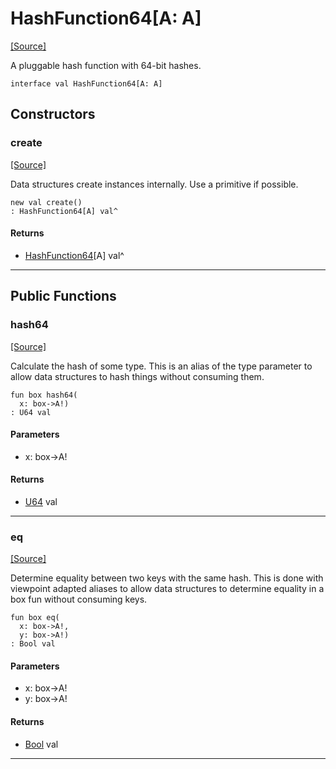 # HashFunction64\[A: A\]
<span class="source-link">[[Source]](src/collections/hashable.md#L-0-39)</span>

A pluggable hash function with 64-bit hashes.


```pony
interface val HashFunction64[A: A]
```

## Constructors

### create
<span class="source-link">[[Source]](src/collections/hashable.md#L-0-43)</span>


Data structures create instances internally. Use a primitive if possible.


```pony
new val create()
: HashFunction64[A] val^
```

#### Returns

* [HashFunction64](collections-HashFunction64.md)\[A\] val^

---

## Public Functions

### hash64
<span class="source-link">[[Source]](src/collections/hashable.md#L-0-48)</span>


Calculate the hash of some type. This is an alias of the type parameter to
allow data structures to hash things without consuming them.


```pony
fun box hash64(
  x: box->A!)
: U64 val
```
#### Parameters

*   x: box->A!

#### Returns

* [U64](builtin-U64.md) val

---

### eq
<span class="source-link">[[Source]](src/collections/hashable.md#L-0-54)</span>


Determine equality between two keys with the same hash. This is done with
viewpoint adapted aliases to allow data structures to determine equality
in a box fun without consuming keys.


```pony
fun box eq(
  x: box->A!,
  y: box->A!)
: Bool val
```
#### Parameters

*   x: box->A!
*   y: box->A!

#### Returns

* [Bool](builtin-Bool.md) val

---

